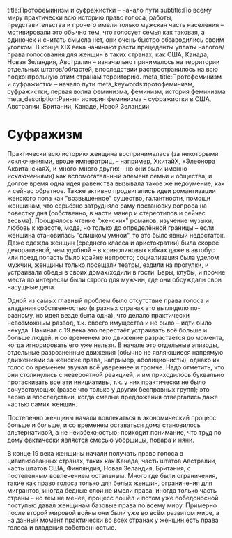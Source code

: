 title:Протофеминизм и суфражистки – начало пути
subtitle:По всему миру практически всю историю право голоса, работы, представительства и прочего имели только мужская часть населения – мотивировали это обычно тем, что голосует семья как таковая, а одиночек и считать смысла нет, они очень быстро обзаводились своим уголком. В конце XIX века начинают расти прецеденты уплаты налогов/права голосования для женщин в таких странах, как США, Канада, Новая Зеландия, Австралия – изначально принималось на территории отдельных штатов/областей, впоследствии распространилось на всю подконтрольную этим странам территорию.
meta_title:Протофеминизм и суфражистки – начало пути
meta_keywords:протофеминизм, суфражистки, первая волна феминизма, феминизм, история феминизма
meta_description:Ранняя история феминизма – суфражистки в США, Австралии, Британии, Канаде, Новой Зеландии

# Суфражизм
Практически всю историю женщина воспринималась (за некоторыми исключениями, вроде императриц, – например, ХкитайХ, хЭлеонора АквитанскаяХ, и много-много других – но они были именно _исключениями_) как вспомогательный элемент семьи и общества, и долгое время одна идея равенства вызывала такое же недоумение, как и сейчас обратное. Также активно продвигались идеи романтизации женского пола как "возвышенное" существо, галантности, помощи женщинам, что серьёзно затрудняло саму постановку вопроса на повестку дня (собственно, в части манер и стереотипов и сейчас весьма). Поощрялось чтение "женских" романов, изучение музыки, любовь к красоте, моде, но только до определённой границы – если женщина становилась "слишком умной", то это было явный недостаток. Даже одежда женщин (среднего класса и аристократии) была скорее декоративной, чем удобной – в кринолиновых юбках даже в автобус или поезд попасть было крайне непросто; социализация была уделом мужчин, женщины только посещали театры, ездили на прогулки, и устраивали обеды в своих домах/ходили в гости. Бары, клубы, и прочие места по интересам были строго для мужчин, где они обсуждали свои насущные дела.

Одной из самых главный проблем было отсутствие права голоса и владения собственностью (в разных странах это выглядело по-разному, но идея везде была одна), что делало практически невозможным развод, т.к. своего имущества и не было – идти было некуда. Начиная с 19 века это перестаёт устраивать всё больше и больше людей, и со временем это движение разрастается до момента, когда игнорировать его уже нельзя. В начале это отдельные эпизоды, отдельные разрозненные движения (обычно не являющиеся напрямую движениями за женские права, например, аболиционисты), однако их голос со временем звучал всё увереннее и громче. Надо отметить, что они столкнулись с невероятной реакцией, и им приходилось буквально протаскивать все эти инициативы, т.к. у них практически не было сочувствующих (разве что только у других бесправных групп); это верно и впоследствии, когда смелые предложения отвергались даже частью самих женщин.

Постепенно женщины начали вовлекаться в экономический процесс больше и больше, и со временем оставаться дома становилось альтернативой, а не неизбежностью; приходит понимание, что труд по дому фактически является смесью уборщицы, повара и няни.

В конце 19 века женщины начали получать право голоса в цивилизованных странах, таких как Канада, часть штатов Австралии, часть штатов США, Финляндия, Новая Зеландия, Британия, с постепенным вовлечением остальным. Много где были ограничения, такие как право голоса только для белых женщин, ограничения для мигрантов, иногда бедные слои не имели права, иногда только часть страны – но тем не менее, процесс пошёл и потом уже победоносной поступью давал женщинам базовые права по всему миру. Примерно после второй мировой войны они были уже во всём развитом мире, а на данный момент практически во всех странах у женщин есть права голоса и владения собственностью.
